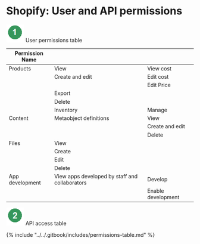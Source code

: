 # Shopify: User and API permissions

<img src="../../.gitbook/assets/1-g-1.png" alt="" data-size="line"> User permissions table

| Permission Name |                                                |                    |
| --------------- | ---------------------------------------------- | ------------------ |
| Products        | View                                           | View cost          |
|                 | Create and edit                                | Edit cost          |
|                 |                                                | Edit Price         |
|                 | Export                                         |                    |
|                 | Delete                                         |                    |
|                 | Inventory                                      | Manage             |
| Content         | Metaobject definitions                         | View               |
|                 |                                                | Create and edit    |
|                 |                                                | Delete             |
| Files           | View                                           |                    |
|                 | Create                                         |                    |
|                 | Edit                                           |                    |
|                 | Delete                                         |                    |
| App development | View apps developed by staff and collaborators | Develop            |
|                 |                                                | Enable development |

<img src="../../.gitbook/assets/spaces_F0lzGDGC1x4ZcLaSdYAx_uploads_BNXClcW6315dPF8GJLfW_2-g.webp" alt="" data-size="line"> API access table

{% include "../../.gitbook/includes/permissions-table.md" %}
